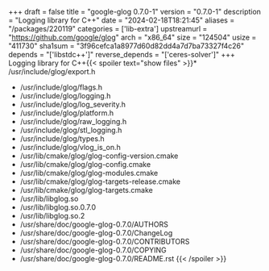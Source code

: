 +++
draft = false
title = "google-glog 0.7.0-1"
version = "0.7.0-1"
description = "Logging library for C++"
date = "2024-02-18T18:21:45"
aliases = "/packages/220119"
categories = ['lib-extra']
upstreamurl = "https://github.com/google/glog"
arch = "x86_64"
size = "124504"
usize = "411730"
sha1sum = "3f96cefca1a8977d60d82dd4a7d7ba73327f4c26"
depends = "['libstdc++']"
reverse_depends = "['ceres-solver']"
+++
Logging library for C++{{< spoiler text="show files" >}}* /usr/include/glog/export.h
* /usr/include/glog/flags.h
* /usr/include/glog/logging.h
* /usr/include/glog/log_severity.h
* /usr/include/glog/platform.h
* /usr/include/glog/raw_logging.h
* /usr/include/glog/stl_logging.h
* /usr/include/glog/types.h
* /usr/include/glog/vlog_is_on.h
* /usr/lib/cmake/glog/glog-config-version.cmake
* /usr/lib/cmake/glog/glog-config.cmake
* /usr/lib/cmake/glog/glog-modules.cmake
* /usr/lib/cmake/glog/glog-targets-release.cmake
* /usr/lib/cmake/glog/glog-targets.cmake
* /usr/lib/libglog.so
* /usr/lib/libglog.so.0.7.0
* /usr/lib/libglog.so.2
* /usr/share/doc/google-glog-0.7.0/AUTHORS
* /usr/share/doc/google-glog-0.7.0/ChangeLog
* /usr/share/doc/google-glog-0.7.0/CONTRIBUTORS
* /usr/share/doc/google-glog-0.7.0/COPYING
* /usr/share/doc/google-glog-0.7.0/README.rst
{{< /spoiler >}}
